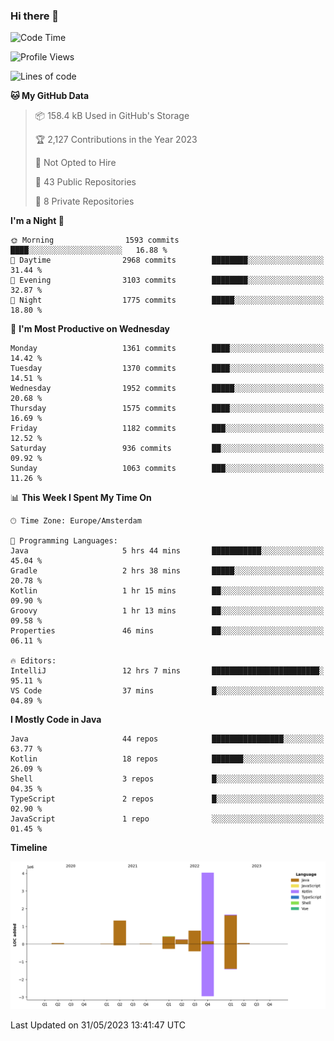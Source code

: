 ### Hi there 👋


<!--START_SECTION:waka-->
![Code Time](http://img.shields.io/badge/Code%20Time-3%2C235%20hrs%206%20mins-blue)

![Profile Views](http://img.shields.io/badge/Profile%20Views-2-blue)

![Lines of code](https://img.shields.io/badge/From%20Hello%20World%20I%27ve%20Written-8.5%20million%20lines%20of%20code-blue)

**🐱 My GitHub Data** 

> 📦 158.4 kB Used in GitHub's Storage 
 > 
> 🏆 2,127 Contributions in the Year 2023
 > 
> 🚫 Not Opted to Hire
 > 
> 📜 43 Public Repositories 
 > 
> 🔑 8 Private Repositories 
 > 
**I'm a Night 🦉** 

```text
🌞 Morning                1593 commits        ████░░░░░░░░░░░░░░░░░░░░░   16.88 % 
🌆 Daytime                2968 commits        ████████░░░░░░░░░░░░░░░░░   31.44 % 
🌃 Evening                3103 commits        ████████░░░░░░░░░░░░░░░░░   32.87 % 
🌙 Night                  1775 commits        █████░░░░░░░░░░░░░░░░░░░░   18.80 % 
```
📅 **I'm Most Productive on Wednesday** 

```text
Monday                   1361 commits        ████░░░░░░░░░░░░░░░░░░░░░   14.42 % 
Tuesday                  1370 commits        ████░░░░░░░░░░░░░░░░░░░░░   14.51 % 
Wednesday                1952 commits        █████░░░░░░░░░░░░░░░░░░░░   20.68 % 
Thursday                 1575 commits        ████░░░░░░░░░░░░░░░░░░░░░   16.69 % 
Friday                   1182 commits        ███░░░░░░░░░░░░░░░░░░░░░░   12.52 % 
Saturday                 936 commits         ██░░░░░░░░░░░░░░░░░░░░░░░   09.92 % 
Sunday                   1063 commits        ███░░░░░░░░░░░░░░░░░░░░░░   11.26 % 
```


📊 **This Week I Spent My Time On** 

```text
🕑︎ Time Zone: Europe/Amsterdam

💬 Programming Languages: 
Java                     5 hrs 44 mins       ███████████░░░░░░░░░░░░░░   45.04 % 
Gradle                   2 hrs 38 mins       █████░░░░░░░░░░░░░░░░░░░░   20.78 % 
Kotlin                   1 hr 15 mins        ██░░░░░░░░░░░░░░░░░░░░░░░   09.90 % 
Groovy                   1 hr 13 mins        ██░░░░░░░░░░░░░░░░░░░░░░░   09.58 % 
Properties               46 mins             ██░░░░░░░░░░░░░░░░░░░░░░░   06.11 % 

🔥 Editors: 
IntelliJ                 12 hrs 7 mins       ████████████████████████░   95.11 % 
VS Code                  37 mins             █░░░░░░░░░░░░░░░░░░░░░░░░   04.89 % 
```

**I Mostly Code in Java** 

```text
Java                     44 repos            ████████████████░░░░░░░░░   63.77 % 
Kotlin                   18 repos            ███████░░░░░░░░░░░░░░░░░░   26.09 % 
Shell                    3 repos             █░░░░░░░░░░░░░░░░░░░░░░░░   04.35 % 
TypeScript               2 repos             █░░░░░░░░░░░░░░░░░░░░░░░░   02.90 % 
JavaScript               1 repo              ░░░░░░░░░░░░░░░░░░░░░░░░░   01.45 % 
```



**Timeline**

![Lines of Code chart](https://raw.githubusercontent.com/powercasgamer/powercasgamer/master/assets/bar_graph.png)


 Last Updated on 31/05/2023 13:41:47 UTC
<!--END_SECTION:waka-->
